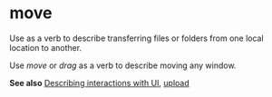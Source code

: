 # move

Use as a verb to describe transferring files or folders from one local location to another. 

Use *move* or *drag* as a verb to describe moving any window. 

**See also** [Describing interactions with UI](/style-guide/procedures-instructions/describing-interactions-with-ui), [](/style-guide/a-z-word-list-term-collections/u/upload)[upload](/style-guide/a-z-word-list-term-collections/u/upload)
